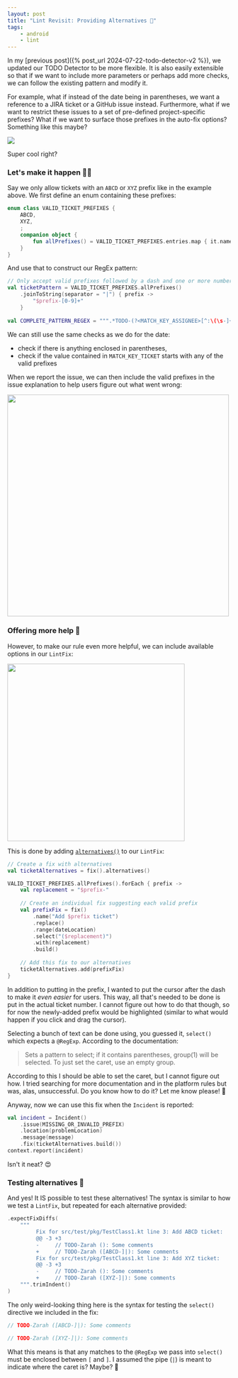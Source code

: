 ```yaml
---
layout: post
title: "Lint Revisit: Providing Alternatives 🔀"
tags:
    - android
    - lint
---
```


In my [previous post]({% post_url 2024-07-22-todo-detector-v2 %}), we
updated our TODO Detector to be more flexible. It is also easily extensible
so that if we want to include more parameters or perhaps add more checks,
we can follow the existing pattern and modify it.

For example, what if instead of the date being in parentheses, we want a
reference to a JIRA ticket or a GitHub issue instead. Furthermore, what if
we want to restrict these issues to a set of pre-defined project-specific
prefixes? What if we want to surface those prefixes in the auto-fix options? 
Something like this maybe?

<a href="https://imgur.com/VTc8m4F"><img src="https://i.imgur.com/VTc8m4F.gif" /></a> 

Super cool right?

### Let's make it happen 👩‍🍳

Say we only allow tickets with an `ABCD` or `XYZ` prefix like in the example above. 
We first define an enum containing these prefixes:
```kotlin
enum class VALID_TICKET_PREFIXES {
    ABCD,
    XYZ,
    ;
    companion object {
        fun allPrefixes() = VALID_TICKET_PREFIXES.entries.map { it.name }
    }
}
```

And use that to construct our RegEx pattern:
```kotlin
// Only accept valid prefixes followed by a dash and one or more numbers
val ticketPattern = VALID_TICKET_PREFIXES.allPrefixes()
    .joinToString(separator = "|") { prefix ->
        "$prefix-[0-9]+"
    }
    
val COMPLETE_PATTERN_REGEX = """.*TODO-(?<MATCH_KEY_ASSIGNEE>[^:\(\s-]+) \((?<$MATCH_KEY_TICKET>$ticketPattern)\):.*""".toRegex()
```

We can still use the same checks as we do for the date:
- check if there is anything enclosed in parentheses,
- check if the value contained in `MATCH_KEY_TICKET` starts with any of the valid prefixes

When we report the issue, we can then include the valid prefixes in the issue
explanation to help users figure out what went wrong:

<a href="https://imgur.com/I9y0Vyy"><img src="https://i.imgur.com/I9y0Vyy.png" width="500" /></a>

### Offering more help 🛟

However, to make our rule even more helpful, we can include available options in 
our `LintFix`:

<a href="https://imgur.com/jF2CIQU"><img src="https://i.imgur.com/jF2CIQU.png" width="400" /></a>

This is done by adding [`alternatives()`](https://googlesamples.github.io/android-custom-lint-rules/api-guide.md.html#addingquickfixes/combiningfixes) 
to our `LintFix`:

```kotlin
// Create a fix with alternatives
val ticketAlternatives = fix().alternatives()

VALID_TICKET_PREFIXES.allPrefixes().forEach { prefix ->
    val replacement = "$prefix-"
    
    // Create an individual fix suggesting each valid prefix
    val prefixFix = fix()
        .name("Add $prefix ticket")
        .replace()
        .range(dateLocation)
        .select("($replacement)")
        .with(replacement)
        .build()
        
    // Add this fix to our alternatives
    ticketAlternatives.add(prefixFix)
}
```

In addition to putting in the prefix, I wanted to put the cursor after the dash
to make it _even easier_ for users. This way, all that's needed to be done is
put in the actual ticket number. I cannot figure out how to do that though, so
for now the newly-added prefix would be highlighted (similar to what would happen
if you click and drag the cursor).

Selecting a bunch of text can be done using, you guessed it, `select()` which 
expects a `@RegExp`. According to the documentation:

> Sets a pattern to select; if it contains parentheses, group(1) will be selected. To just set the caret, use an empty group.

According to this I should be able to set the caret, but I cannot figure out how. I
tried searching for more documentation and in the platform rules but was, alas,
unsuccessful. Do you know how to do it? Let me know please! 🙏

Anyway, now we can use this fix when the `Incident` is reported:
```kotlin
val incident = Incident()
    .issue(MISSING_OR_INVALID_PREFIX)
    .location(problemLocation)
    .message(message)
    .fix(ticketAlternatives.build())
context.report(incident)
```

Isn't it neat? 😍

### Testing alternatives 🧪

And yes! It IS possible to test these alternatives! The syntax is similar to
how we test a `LintFix`, but repeated for each alternative provided:

```kotlin
.expectFixDiffs(
    """
         Fix for src/test/pkg/TestClass1.kt line 3: Add ABCD ticket:
         @@ -3 +3
         -     // TODO-Zarah (): Some comments
         +     // TODO-Zarah ([ABCD-]|): Some comments
         Fix for src/test/pkg/TestClass1.kt line 3: Add XYZ ticket:
         @@ -3 +3
         -     // TODO-Zarah (): Some comments
         +     // TODO-Zarah ([XYZ-]|): Some comments
    """.trimIndent()
)
```

The only weird-looking thing here is the syntax for testing the `select()` directive
we included in the fix:

```kotlin
// TODO-Zarah ([ABCD-]|): Some comments

// TODO-Zarah ([XYZ-]|): Some comments
```

What this means is that any matches to the `@RegExp` we pass into `select()` must
be enclosed between `[` and `]`. I assumed the pipe (`|`) is meant to indicate
where the caret is? Maybe? 🤔
